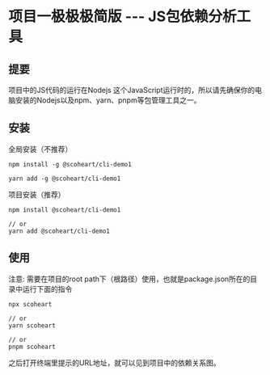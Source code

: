 # 项目一极极极简版 --- JS包依赖分析工具
## 提要
项目中的JS代码的运行在Nodejs 这个JavaScript运行时的，所以请先确保你的电脑安装的Nodejs以及npm、yarn、pnpm等包管理工具之一。
## 安装
全局安装（不推荐）
``` shell
npm install -g @scoheart/cli-demo1

yarn add -g @scoheart/cli-demo1
```

项目安装（推荐）
``` shell
npm install @scoheart/cli-demo1

// or
yarn add @scoheart/cli-demo1
```
## 使用
注意: 需要在项目的root path下（根路径）使用，也就是package.json所在的目录中运行下面的指令

``` shell
npx scoheart

// or
yarn scoheart

// or 
pnpm scoheart
```

之后打开终端里提示的URL地址，就可以见到项目中的依赖关系图。